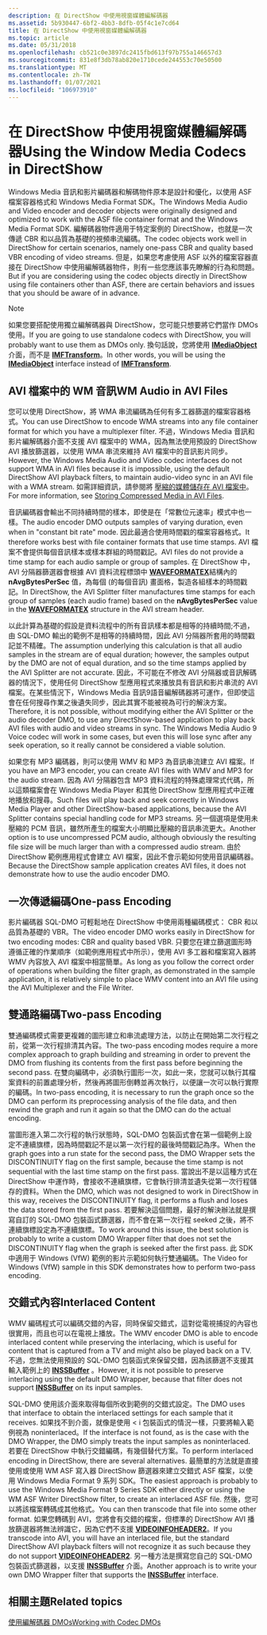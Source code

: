 ```yaml
---
description: 在 DirectShow 中使用視窗媒體編解碼器
ms.assetid: 5b930447-6bf2-4bb3-8dfb-05f4c1e7cd64
title: 在 DirectShow 中使用視窗媒體編解碼器
ms.topic: article
ms.date: 05/31/2018
ms.openlocfilehash: cb521c0e3897dc2415fbd613f97b755a146657d3
ms.sourcegitcommit: 831e8f3db78ab820e1710cede244553c70e50500
ms.translationtype: MT
ms.contentlocale: zh-TW
ms.lasthandoff: 01/07/2021
ms.locfileid: "106973910"
---
```

# <a name="using-the-window-media-codecs-in-directshow"></a><span data-ttu-id="899ed-103">在 DirectShow 中使用視窗媒體編解碼器</span><span class="sxs-lookup"><span data-stu-id="899ed-103">Using the Window Media Codecs in DirectShow</span></span>

<span data-ttu-id="899ed-104">Windows Media 音訊和影片編碼器和解碼物件原本是設計和優化，以使用 ASF 檔案容器格式和 Windows Media Format SDK。</span><span class="sxs-lookup"><span data-stu-id="899ed-104">The Windows Media Audio and Video encoder and decoder objects were originally designed and optimized to work with the ASF file container format and the Windows Media Format SDK.</span></span> <span data-ttu-id="899ed-105">編解碼器物件適用于特定案例的 DirectShow，也就是一次傳遞 CBR 和以品質為基礎的視頻串流編碼。</span><span class="sxs-lookup"><span data-stu-id="899ed-105">The codec objects work well in DirectShow for certain scenarios, namely one-pass CBR and quality based VBR encoding of video streams.</span></span> <span data-ttu-id="899ed-106">但是，如果您考慮使用 ASF 以外的檔案容器直接在 DirectShow 中使用編解碼器物件，則有一些您應該事先瞭解的行為和問題。</span><span class="sxs-lookup"><span data-stu-id="899ed-106">But if you are considering using the codec objects directly in DirectShow using file containers other than ASF, there are certain behaviors and issues that you should be aware of in advance.</span></span>

> [!Note]  
> <span data-ttu-id="899ed-107">如果您要搭配使用獨立編解碼器與 DirectShow，您可能只想要將它們當作 DMOs 使用。</span><span class="sxs-lookup"><span data-stu-id="899ed-107">If you are going to use standalone codecs with DirectShow, you will probably want to use them as DMOs only.</span></span> <span data-ttu-id="899ed-108">換句話說，您將使用 [**IMediaObject**](/previous-versions/windows/desktop/api/mediaobj/nn-mediaobj-imediaobject) 介面，而不是 [**IMFTransform**](/windows/desktop/api/mftransform/nn-mftransform-imftransform)。</span><span class="sxs-lookup"><span data-stu-id="899ed-108">In other words, you will be using the [**IMediaObject**](/previous-versions/windows/desktop/api/mediaobj/nn-mediaobj-imediaobject) interface instead of [**IMFTransform**](/windows/desktop/api/mftransform/nn-mftransform-imftransform).</span></span>

 

## <a name="wm-audio-in-avi-files"></a><span data-ttu-id="899ed-109">AVI 檔案中的 WM 音訊</span><span class="sxs-lookup"><span data-stu-id="899ed-109">WM Audio in AVI Files</span></span>

<span data-ttu-id="899ed-110">您可以使用 DirectShow，將 WMA 串流編碼為任何有多工器篩選的檔案容器格式。</span><span class="sxs-lookup"><span data-stu-id="899ed-110">You can use DirectShow to encode WMA streams into any file container format for which you have a multiplexer filter.</span></span> <span data-ttu-id="899ed-111">不過，Windows Media 音訊和影片編解碼器介面不支援 AVI 檔案中的 WMA，因為無法使用預設的 DirectShow AVI 播放篩選器，以使用 WMA 串流來維持 AVI 檔案中的音訊影片同步。</span><span class="sxs-lookup"><span data-stu-id="899ed-111">However, the Windows Media Audio and Video codec interfaces do not support WMA in AVI files because it is impossible, using the default DirectShow AVI playback filters, to maintain audio-video sync in an AVI file with a WMA stream.</span></span> <span data-ttu-id="899ed-112">如需詳細資訊，請參閱將 [壓縮的媒體儲存在 AVI 檔案中](storingcompressedmediainavifiles.md)。</span><span class="sxs-lookup"><span data-stu-id="899ed-112">For more information, see [Storing Compressed Media in AVI Files](storingcompressedmediainavifiles.md).</span></span>

<span data-ttu-id="899ed-113">音訊編碼器會輸出不同持續時間的樣本，即使是在「常數位元速率」模式中也一樣。</span><span class="sxs-lookup"><span data-stu-id="899ed-113">The audio encoder DMO outputs samples of varying duration, even when in "constant bit rate" mode.</span></span> <span data-ttu-id="899ed-114">因此最適合使用時間戳的檔案容器格式。</span><span class="sxs-lookup"><span data-stu-id="899ed-114">It therefore works best with file container formats that use time stamps.</span></span> <span data-ttu-id="899ed-115">AVI 檔案不會提供每個音訊樣本或樣本群組的時間戳記。</span><span class="sxs-lookup"><span data-stu-id="899ed-115">AVI files do not provide a time stamp for each audio sample or group of samples.</span></span> <span data-ttu-id="899ed-116">在 DirectShow 中，AVI 分隔器篩選器會根據 AVI 資料流程標頭中 [**WAVEFORMATEX**](/previous-versions/dd757713(v=vs.85))結構內的 **nAvgBytesPerSec** 值，為每個 (的每個音訊) 畫面格，製造各組樣本的時間戳記。</span><span class="sxs-lookup"><span data-stu-id="899ed-116">In DirectShow, the AVI Splitter filter manufactures time stamps for each group of samples (each audio frame) based on the **nAvgBytesPerSec** value in the [**WAVEFORMATEX**](/previous-versions/dd757713(v=vs.85)) structure in the AVI stream header.</span></span>

<span data-ttu-id="899ed-117">以此計算為基礎的假設是資料流程中的所有音訊樣本都是相等的持續時間;不過，由 SQL-DMO 輸出的範例不是相等的持續時間，因此 AVI 分隔器所套用的時間戳記並不精確。</span><span class="sxs-lookup"><span data-stu-id="899ed-117">The assumption underlying this calculation is that all audio samples in the stream are of equal duration; however, the samples output by the DMO are not of equal duration, and so the time stamps applied by the AVI Splitter are not accurate.</span></span> <span data-ttu-id="899ed-118">因此，不可能在不修改 AVI 分隔器或音訊解碼器的情況下，使用任何 DirectShow 型應用程式來播放具有音訊和影片串流的 AVI 檔案。在某些情況下，Windows Media 音訊9語音編解碼器將可運作，但即使這會在任何搜尋作業之後遺失同步，因此其實不能被視為可行的解決方案。</span><span class="sxs-lookup"><span data-stu-id="899ed-118">Therefore, it is not possible, without modifying either the AVI Splitter or the audio decoder DMO, to use any DirectShow-based application to play back AVI files with audio and video streams in sync. The Windows Media Audio 9 Voice codec will work in some cases, but even this will lose sync after any seek operation, so it really cannot be considered a viable solution.</span></span>

<span data-ttu-id="899ed-119">如果您有 MP3 編碼器，則可以使用 WMV 和 MP3 為音訊串流建立 AVI 檔案。</span><span class="sxs-lookup"><span data-stu-id="899ed-119">If you have an MP3 encoder, you can create AVI files with WMV and MP3 for the audio stream.</span></span> <span data-ttu-id="899ed-120">因為 AVI 分隔器包含 MP3 資料流程的特殊處理常式代碼，所以這類檔案會在 Windows Media Player 和其他 DirectShow 型應用程式中正確地播放和搜尋。</span><span class="sxs-lookup"><span data-stu-id="899ed-120">Such files will play back and seek correctly in Windows Media Player and other DirectShow-based applications, because the AVI Splitter contains special handling code for MP3 streams.</span></span> <span data-ttu-id="899ed-121">另一個選項是使用未壓縮的 PCM 音訊，雖然所產生的檔案大小明顯比壓縮的音訊串流更大。</span><span class="sxs-lookup"><span data-stu-id="899ed-121">Another option is to use uncompressed PCM audio, although obviously the resulting file size will be much larger than with a compressed audio stream.</span></span> <span data-ttu-id="899ed-122">由於 DirectShow 範例應用程式會建立 AVI 檔案，因此不會示範如何使用音訊編碼器。</span><span class="sxs-lookup"><span data-stu-id="899ed-122">Because the DirectShow sample application creates AVI files, it does not demonstrate how to use the audio encoder DMO.</span></span>

## <a name="one-pass-encoding"></a><span data-ttu-id="899ed-123">一次傳遞編碼</span><span class="sxs-lookup"><span data-stu-id="899ed-123">One-pass Encoding</span></span>

<span data-ttu-id="899ed-124">影片編碼器 SQL-DMO 可輕鬆地在 DirectShow 中使用兩種編碼模式： CBR 和以品質為基礎的 VBR。</span><span class="sxs-lookup"><span data-stu-id="899ed-124">The video encoder DMO works easily in DirectShow for two encoding modes: CBR and quality based VBR.</span></span> <span data-ttu-id="899ed-125">只要您在建立篩選圖形時遵循正確的作業順序（如範例應用程式中所示），使用 AVI 多工器和檔案寫入器將 WMV 內容放入 AVI 檔案中相當簡單。</span><span class="sxs-lookup"><span data-stu-id="899ed-125">As long as you follow the correct order of operations when building the filter graph, as demonstrated in the sample application, it is relatively simple to place WMV content into an AVI file using the AVI Multiplexer and the File Writer.</span></span>

## <a name="two-pass-encoding"></a><span data-ttu-id="899ed-126">雙通路編碼</span><span class="sxs-lookup"><span data-stu-id="899ed-126">Two-pass Encoding</span></span>

<span data-ttu-id="899ed-127">雙通編碼模式需要更複雜的圖形建立和串流處理方法，以防止在開始第二次行程之前，從第一次行程排清其內容。</span><span class="sxs-lookup"><span data-stu-id="899ed-127">The two-pass encoding modes require a more complex approach to graph building and streaming in order to prevent the DMO from flushing its contents from the first pass before beginning the second pass.</span></span> <span data-ttu-id="899ed-128">在雙向編碼中，必須執行圖形一次，如此一來，您就可以執行其檔案資料的前置處理分析，然後再將圖形倒轉並再次執行，以便讓一次可以執行實際的編碼。</span><span class="sxs-lookup"><span data-stu-id="899ed-128">In two-pass encoding, it is necessary to run the graph once so the DMO can perform its preprocessing analysis of the file data, and then rewind the graph and run it again so that the DMO can do the actual encoding.</span></span>

<span data-ttu-id="899ed-129">當圖形進入第二次行程的執行狀態時，SQL-DMO 包裝函式會在第一個範例上設定不連續旗標，因為時間戳記不是以第一次行程的最後時間戳記為序。</span><span class="sxs-lookup"><span data-stu-id="899ed-129">When the graph goes into a run state for the second pass, the DMO Wrapper sets the DISCONTINUITY flag on the first sample, because the time stamp is not sequential with the last time stamp on the first pass.</span></span> <span data-ttu-id="899ed-130">當說出不是以這種方式在 DirectShow 中運作時，會接收不連續旗標，它會執行排清並遺失從第一次行程儲存的資料。</span><span class="sxs-lookup"><span data-stu-id="899ed-130">When the DMO, which was not designed to work in DirectShow in this way, receives the DISCONTINUITY flag, it performs a flush and loses the data stored from the first pass.</span></span> <span data-ttu-id="899ed-131">若要解決這個問題，最好的解決辦法就是撰寫自訂的 SQL-DMO 包裝函式篩選器，而不會在第一次行程 seeked 之後，將不連續旗標設定為不連續旗標。</span><span class="sxs-lookup"><span data-stu-id="899ed-131">To work around this issue, the best solution is probably to write a custom DMO Wrapper filter that does not set the DISCONTINUITY flag when the graph is seeked after the first pass.</span></span> <span data-ttu-id="899ed-132">此 SDK 中適用于 Windows (VfW) 範例的影片示範如何執行雙通編碼。</span><span class="sxs-lookup"><span data-stu-id="899ed-132">The Video for Windows (VfW) sample in this SDK demonstrates how to perform two-pass encoding.</span></span>

## <a name="interlaced-content"></a><span data-ttu-id="899ed-133">交錯式內容</span><span class="sxs-lookup"><span data-stu-id="899ed-133">Interlaced Content</span></span>

<span data-ttu-id="899ed-134">WMV 編碼程式可以編碼交錯的內容，同時保留交錯式，這對從電視捕捉的內容也很實用，而且也可以在電視上播放。</span><span class="sxs-lookup"><span data-stu-id="899ed-134">The WMV encoder DMO is able to encode interlaced content while preserving the interlacing, which is useful for content that is captured from a TV and might also be played back on a TV.</span></span> <span data-ttu-id="899ed-135">不過，您無法使用預設的 SQL-DMO 包裝函式來保留交錯，因為該篩選不支援其輸入範例上的 [**INSSBuffer**](/previous-versions/windows/desktop/api/wmsbuffer/nn-wmsbuffer-inssbuffer) 。</span><span class="sxs-lookup"><span data-stu-id="899ed-135">However, it is not possible to preserve interlacing using the default DMO Wrapper, because that filter does not support [**INSSBuffer**](/previous-versions/windows/desktop/api/wmsbuffer/nn-wmsbuffer-inssbuffer) on its input samples.</span></span>

<span data-ttu-id="899ed-136">SQL-DMO 使用該介面來取得每個所收到範例的交錯式設定。</span><span class="sxs-lookup"><span data-stu-id="899ed-136">The DMO uses that interface to obtain the interlaced settings for each sample that it receives.</span></span> <span data-ttu-id="899ed-137">如果找不到介面，就像是使用 < i 包裝函式的情況一樣，只要將輸入範例視為 noninterlaced。</span><span class="sxs-lookup"><span data-stu-id="899ed-137">If the interface is not found, as is the case with the DMO Wrapper, the DMO simply treats the input samples as noninterlaced.</span></span> <span data-ttu-id="899ed-138">若要在 DirectShow 中執行交錯編碼，有幾個替代方案。</span><span class="sxs-lookup"><span data-stu-id="899ed-138">To perform interlaced encoding in DirectShow, there are several alternatives.</span></span> <span data-ttu-id="899ed-139">最簡單的方法就是直接使用或使用 WM ASF 寫入器 DirectShow 篩選器來建立交錯式 ASF 檔案，以使用 Windows Media Format 9 系列 SDK。</span><span class="sxs-lookup"><span data-stu-id="899ed-139">The easiest approach is probably to use the Windows Media Format 9 Series SDK either directly or using the WM ASF Writer DirectShow filter, to create an interlaced ASF file.</span></span> <span data-ttu-id="899ed-140">然後，您可以將該檔案轉碼成其他格式。</span><span class="sxs-lookup"><span data-stu-id="899ed-140">You can then transcode that file into some other format.</span></span> <span data-ttu-id="899ed-141">如果您轉碼到 AVI，您將會有交錯的檔案，但標準的 DirectShow AVI 播放篩選器將無法辨識它，因為它們不支援 [**VIDEOINFOHEADER2**](/previous-versions/windows/desktop/api/dvdmedia/ns-dvdmedia-videoinfoheader2)。</span><span class="sxs-lookup"><span data-stu-id="899ed-141">If you transcode into AVI, you will have an interlaced file, but the standard DirectShow AVI playback filters will not recognize it as such because they do not support [**VIDEOINFOHEADER2**](/previous-versions/windows/desktop/api/dvdmedia/ns-dvdmedia-videoinfoheader2).</span></span> <span data-ttu-id="899ed-142">另一種方法是撰寫您自己的 SQL-DMO 包裝函式篩選器，以支援 [**INSSBuffer**](/previous-versions/windows/desktop/api/wmsbuffer/nn-wmsbuffer-inssbuffer) 介面。</span><span class="sxs-lookup"><span data-stu-id="899ed-142">Another approach is to write your own DMO Wrapper filter that supports the [**INSSBuffer**](/previous-versions/windows/desktop/api/wmsbuffer/nn-wmsbuffer-inssbuffer) interface.</span></span>

## <a name="related-topics"></a><span data-ttu-id="899ed-143">相關主題</span><span class="sxs-lookup"><span data-stu-id="899ed-143">Related topics</span></span>

<dl> <dt>

[<span data-ttu-id="899ed-144">使用編解碼器 DMOs</span><span class="sxs-lookup"><span data-stu-id="899ed-144">Working with Codec DMOs</span></span>](workingwithcodecdmos.md)
</dt> </dl>

 

 

